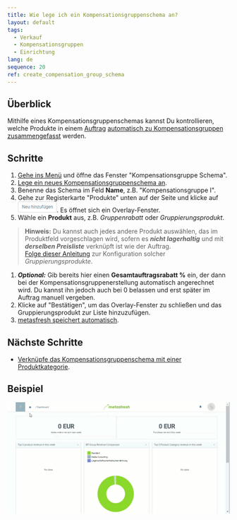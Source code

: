 ```yaml
---
title: Wie lege ich ein Kompensationsgruppenschema an?
layout: default
tags:
  - Verkauf
  - Kompensationsgruppen
  - Einrichtung
lang: de
sequence: 20
ref: create_compensation_group_schema
---
```


## Überblick
Mithilfe eines Kompensationsgruppenschemas kannst Du kontrollieren, welche Produkte in einem [Auftrag](Auftrag_erfassen) [automatisch zu Kompensationsgruppen zusammengefasst](Kompensationsgruppen_automatisch_erstellen) werden.

## Schritte
1. [Gehe ins Menü](Menu) und öffne das Fenster "Kompensationsgruppe Schema".
1. [Lege ein neues Kompensationsgruppenschema an](Neuer_Datensatz_Fenster_Webui).
1. Benenne das Schema im Feld **Name**, z.B. "Kompensationsgruppe I".
1. Gehe zur Registerkarte "Produkte" unten auf der Seite und klicke auf !["Neu hinzufügen"](assets/Neu_hinzufuegen_Button.png). Es öffnet sich ein Overlay-Fenster.
1. Wähle ein **Produkt** aus, z.B. *Gruppenrabatt* oder *Gruppierungsprodukt*.
 >**Hinweis:** Du kannst auch jedes andere Produkt auswählen, das im Produktfeld vorgeschlagen wird, sofern es ***nicht lagerhaltig*** und mit ***derselben Preisliste*** verknüpft ist wie der Auftrag. <br> [Folge dieser Anleitung](Gruppierungsprodukt_anlegen) zur Konfiguration solcher *Gruppierungsprodukte*.

1. ***Optional:*** Gib bereits hier einen **Gesamtauftragsrabatt %** ein, der dann bei der Kompensationsgruppenerstellung automatisch angerechnet wird. Du kannst ihn jedoch auch bei 0 belassen und erst später im Auftrag manuell vergeben.
1. Klicke auf "Bestätigen", um das Overlay-Fenster zu schließen und das Gruppierungsprodukt zur Liste hinzuzufügen.
1. [metasfresh speichert automatisch](Speicheranzeige).

## Nächste Schritte
- [Verknüpfe das Kompensationsgruppenschema mit einer Produktkategorie](Kompensationsgruppenschema_Produktkategorie).

## Beispiel
![](assets/Kompensationsgruppenschema_anlegen.gif)
